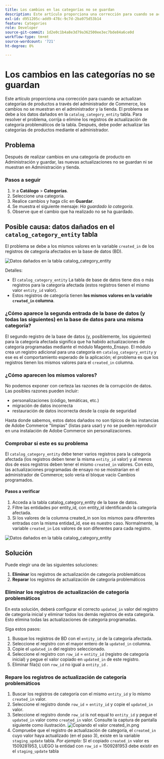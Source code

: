 ```yaml
---
title: Los cambios en las categorías no se guardan
description: Este artículo proporciona una corrección para cuando se actualizan categorías de productos a través del administrador de Commerce, los cambios no se muestran en el administrador y la tienda. El problema se debe a los datos dañados en la tabla "catalog_category_entity". Para resolver el problema, corrija o elimine los registros de actualización de categoría problemáticos de la tabla. Después, debe poder actualizar las categorías de productos mediante el administrador.
exl-id: d951205c-add9-478c-9c7d-2ba975d53b14
feature: Categories
role: Developer
source-git-commit: 1d2e0c1b4a8e3d79a362500ee3ec7bde84a6ce0d
workflow-type: tm+mt
source-wordcount: '721'
ht-degree: 0%

---
```


# Los cambios en las categorías no se guardan

Este artículo proporciona una corrección para cuando se actualizan categorías de productos a través del administrador de Commerce, los cambios no se muestran en el administrador y la tienda. El problema se debe a los datos dañados en la `catalog_category_entity` tabla. Para resolver el problema, corrija o elimine los registros de actualización de categoría problemáticos de la tabla. Después, debe poder actualizar las categorías de productos mediante el administrador.

## Problema

Después de realizar cambios en una categoría de producto en Administración y guardar, las nuevas actualizaciones no se guardan ni se muestran en Administración y tienda.

### Pasos a seguir

1. Ir a **Catálogo** > **Categorías**.
1. Seleccione una categoría.
1. Realice cambios y haga clic en **Guardar**.
1. Se muestra el siguiente mensaje: *Ha guardado la categoría*.
1. Observe que el cambio que ha realizado no se ha guardado.

## Posible causa: datos dañados en el `catalog_category_entity` tabla

El problema se debe a los mismos valores en la variable `created_in` de los registros de categoría afectados en la base de datos (BD).

![Datos dañados en la tabla catalog_category_entity](assets/catalog_category_entity.png)

Detalles:

* El `catalog_category_entity` La tabla de base de datos tiene dos o más registros para la categoría afectada (estos registros tienen el mismo valor `entity_id` valor).
* Estos registros de categoría tienen **los mismos valores en la variable `created_in` columna**.

### ¿Cómo aparece la segunda entrada de la base de datos (y todas las siguientes) en la base de datos para una misma categoría?

El segundo registro de la base de datos (y, posiblemente, los siguientes) para la categoría afectada significa que ha habido actualizaciones de categoría programadas mediante el módulo Magento\_Ensayo. El módulo crea un registro adicional para una categoría en `catalog_category_entity` y ese es el comportamiento esperado de la aplicación; el problema es que los registros tienen los mismos valores para el `created_in` columna.

### ¿Cómo aparecen los mismos valores?

No podemos exponer con certeza las razones de la corrupción de datos. Las posibles razones pueden incluir:

* personalizaciones (código, temáticas, etc.)
* migración de datos incorrecta
* restauración de datos incorrecta desde la copia de seguridad

Hasta donde sabemos, estos datos dañados no son típicos de las instancias de Adobe Commerce &quot;limpias&quot; (listas para usar) y no se pueden reproducir en una instalación de Adobe Commerce sin personalizaciones.

### Comprobar si este es su problema

El `catalog_category_entity` debe tener varios registros para la categoría afectada (los registros deben tener la misma `entity_id` valor) y al menos dos de esos registros deben tener el mismo `created_in` valores. Con esto, las actualizaciones programadas de ensayo no se mostrarían en el administrador de Commerce; solo vería el bloque vacío Cambios programados.

#### Pasos a verificar

1. Acceda a la tabla catalog\_category\_entity de la base de datos.
1. Filtre las entidades por entity\_id, con entity\_id identificando la categoría afectada.
1. Si los valores de la columna created\_in son los mismos para diferentes entradas con la misma entidad\_id, ese es nuestro caso. Normalmente, la variable `created_in` Los valores de son diferentes para cada registro.

![Datos dañados en la tabla catalog_category_entity](assets/catalog_category_entity.png)

## Solución

Puede elegir una de las siguientes soluciones:

1. **Eliminar** los registros de actualización de categoría problemáticos
1. **Reparar** los registros de actualización de categoría problemáticos

### Eliminar los registros de actualización de categoría problemáticos

En esta solución, deberá configurar el correcto `updated_in` valor del registro de categoría inicial y eliminar todos los demás registros de esta categoría. Esto elimina todas las actualizaciones de categoría programadas.

Siga estos pasos:

1. Busque los registros de BD con el `entity_id` de la categoría afectada.
1. Seleccione el registro con el mayor entero de la `updated_in` columna.
1. Copie el `updated_in` del registro seleccionado.
1. Seleccione el registro con `row_id` = `entity_id` (registro de categoría inicial) y pegue el valor copiado en `updated_in` de este registro.
1. Eliminar fila(s) con `row_id` no igual a `entity_id` .

### Repare los registros de actualización de categoría problemáticos

1. Buscar los registros de categoría con el mismo `entity_id` y lo mismo `created_in` valor.
1. Seleccione el registro donde `row_id` = `entity_id` y copie el `updated_in` valor.
1. Seleccione el registro donde `row_id` is not equal to `entity_id` y pegue el `updated_in` valor como `created_in` valor. Consulte la captura de pantalla siguiente como ilustración.    ![Copiando el valor created_in.png](assets/copy_created-in_value.png)
1. Compruebe que el registro de actualización de categoría, el `created_in` cuyo valor haya actualizado (en el paso 3), existe en la variable `staging_update` tabla. *Por ejemplo:* SI el copiado `created_in` valor es 1509281953, LUEGO la entidad con `row_id` = 1509281953 debe existir en el `staging_update` tabla
